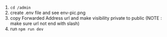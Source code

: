 1. ```cd /admin```
2. create .env file and see env-pic.png
3. copy Forwarded Address url and make visibility private to public (NOTE : make sure url not end with slash)
4. run ```npm run dev```
